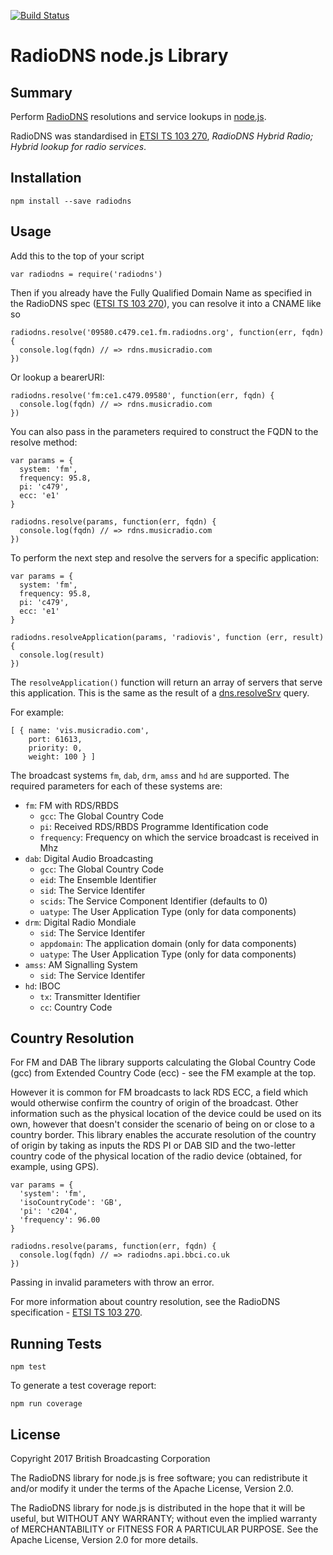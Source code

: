 [![Build Status](https://travis-ci.org/bbc/node-radiodns.svg?branch=master)](https://travis-ci.org/bbc/node-radiodns)


RadioDNS node.js Library
========================

## Summary

Perform [RadioDNS] resolutions and service lookups in [node.js].

RadioDNS was standardised in [ETSI TS 103 270],
_RadioDNS Hybrid Radio; Hybrid lookup for radio services_.


## Installation

    npm install --save radiodns


## Usage

Add this to the top of your script

    var radiodns = require('radiodns')

Then if you already have the Fully Qualified Domain Name as specified
in the RadioDNS spec ([ETSI TS 103 270]), you can resolve it into a CNAME like so

    radiodns.resolve('09580.c479.ce1.fm.radiodns.org', function(err, fqdn) {
      console.log(fqdn) // => rdns.musicradio.com
    })

Or lookup a bearerURI:

    radiodns.resolve('fm:ce1.c479.09580', function(err, fqdn) {
      console.log(fqdn) // => rdns.musicradio.com
    })

You can also pass in the parameters required to construct the FQDN to
the resolve method:

    var params = {
      system: 'fm',
      frequency: 95.8,
      pi: 'c479',
      ecc: 'e1'
    }

    radiodns.resolve(params, function(err, fqdn) {
      console.log(fqdn) // => rdns.musicradio.com
    })


To perform the next step and resolve the servers for a specific application:

    var params = {
      system: 'fm',
      frequency: 95.8,
      pi: 'c479',
      ecc: 'e1'
    }

    radiodns.resolveApplication(params, 'radiovis', function (err, result) {
      console.log(result)
    })

The `resolveApplication()` function will return an array of servers that serve this application.
This is the same as the result of a [dns.resolveSrv] query.

For example:

    [ { name: 'vis.musicradio.com',
        port: 61613,
        priority: 0,
        weight: 100 } ]



The broadcast systems `fm`, `dab`, `drm`, `amss` and `hd` are supported. 
The required parameters for each of these systems are:

* `fm`: FM with RDS/RBDS
  * `gcc`: The Global Country Code
  * `pi`: Received RDS/RBDS Programme Identification code
  * `frequency`: Frequency on which the service broadcast is received in Mhz
* `dab`: Digital Audio Broadcasting
  * `gcc`: The Global Country Code
  * `eid`: The Ensemble Identifier
  * `sid`: The Service Identifer
  * `scids`: The Service Component Identifier (defaults to 0)
  * `uatype`: The User Application Type (only for data components)
* `drm`: Digital Radio Mondiale
  * `sid`: The Service Identifer
  * `appdomain`: The application domain (only for data components)
  * `uatype`: The User Application Type (only for data components)
* `amss`: AM Signalling System
  * `sid`: The Service Identifer
* `hd`: IBOC
  * `tx`: Transmitter Identifier
  * `cc`: Country Code


## Country Resolution

For FM and DAB The library supports calculating the Global Country Code (gcc)
from Extended Country Code (ecc) - see the FM example at the top.

However it is common for FM broadcasts to lack RDS ECC, a field which would otherwise 
confirm the country of origin of the broadcast. Other information such as the physical 
location of the device could be used on its own, however that doesn't consider the 
scenario of being  on or close to a country border. This library enables the accurate 
resolution of the  country of origin by taking as inputs the RDS PI or DAB SID and 
the two-letter country  code of the physical location of the radio device 
(obtained, for example, using GPS).

    var params = {
      'system': 'fm',
      'isoCountryCode': 'GB',
      'pi': 'c204',
      'frequency': 96.00
    }

    radiodns.resolve(params, function(err, fqdn) {
      console.log(fqdn) // => radiodns.api.bbci.co.uk
    })

Passing in invalid parameters with throw an error.

For more information about country resolution, see the RadioDNS specification - 
[ETSI TS 103 270].


## Running Tests

    npm test

To generate a test coverage report:

    npm run coverage


## License

Copyright 2017 British Broadcasting Corporation

The RadioDNS library for node.js is free software; you can redistribute it and/or
modify it under the terms of the Apache License, Version 2.0.

The RadioDNS library for node.js is distributed in the hope that it will be useful,
but WITHOUT ANY WARRANTY; without even the implied warranty of MERCHANTABILITY
or FITNESS FOR A PARTICULAR PURPOSE.  See the Apache License, Version 2.0 for
more details.




[node.js]:         https://nodejs.org/
[RadioDNS]:        https://en.wikipedia.org/wiki/RadioDNS
[dns.resolveSrv]:  https://nodejs.org/api/dns.html#dns_dns_resolvesrv_hostname_callback
[ETSI TS 103 270]: http://www.etsi.org/deliver/etsi_ts/103200_103299/103270/01.01.01_60/ts_103270v010101p.pdf
